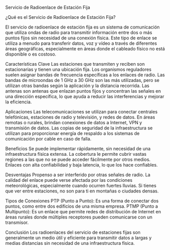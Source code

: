 Servicio de Radioenlace de Estación Fija

¿Qué es el Servicio de Radioenlace de Estación Fija?

El servicio de radioenlace de estación fija es un sistema de comunicación que utiliza ondas de radio para transmitir información entre dos o más puntos fijos sin necesidad de una conexión física. Este tipo de enlace se utiliza a menudo para transferir datos, voz y vídeo a través de diferentes áreas geográficas, especialmente en áreas donde el cableado físico no está disponible o es costoso.

Características Clave
Las estaciones que transmiten y reciben son estacionarias y tienen una ubicación fija.
Los organismos reguladores suelen asignar bandas de frecuencia específicas a los enlaces de radio. Las bandas de microondas de 1 GHz a 30 GHz son las más utilizadas, pero se utilizan otras bandas según la aplicación y la distancia recorrida.
Las antenas son antenas que enlazan puntos fijos y concentran las señales en una dirección específica, lo que ayuda a reducir las interferencias y mejorar la eficiencia.

Aplicaciones
Las telecomunicaciones se utilizan para conectar centrales telefónicas, estaciones de radio y televisión, y redes de datos.
En áreas remotas o rurales, brindan conexiones de datos a Internet, VPN y transmisión de datos.
Las copias de seguridad de la infraestructura se utilizan para proporcionar energía de respaldo a los sistemas de comunicación por cable en caso de falla.

Beneficios
Se puede implementar rápidamente, sin necesidad de una infraestructura física extensa.
La cobertura le permite cubrir vastas regiones a las que no se puede acceder fácilmente por otros medios.
Enlaces con alta confiabilidad y baja latencia, lo que los hace confiables.

Desventajas
Propenso a ser interferido por otras señales de radio.
La calidad del enlace puede verse afectada por las condiciones meteorológicas, especialmente cuando ocurren fuertes lluvias.
Si tienes que ver entre estaciones, no son para ti en montañas o ciudades densas.

Tipos de Conexiones
PTP (Punto a Punto): Es una forma de conectar dos puntos, como entre dos edificios de una misma empresa.
PTMP (Punto a Multipunto): Es un enlace que permite redes de distribución de Internet en áreas rurales donde múltiples receptores pueden comunicarse con un transmisor.

Conclusión
Los radioenlaces del servicio de estaciones fijas son generalmente un medio útil y eficiente para transmitir datos a largas y medias distancias sin necesidad de una infraestructura física.

